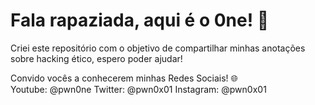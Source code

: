 # Fala rapaziada, aqui é o 0ne! 🤯
Criei este repositório com o objetivo de compartilhar minhas anotações sobre hacking ético, espero poder ajudar!

Convido vocês a conhecerem minhas Redes Sociais! 🌐<br>
Youtube: @pwn0ne
Twitter: @pwn0x01
Instagram: @pwn0x01

